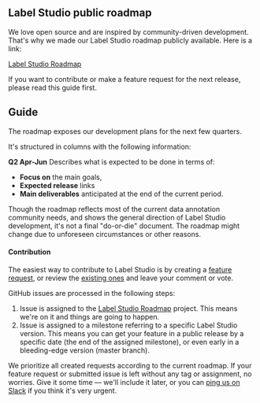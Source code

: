 ## Label Studio public roadmap

We love open source and are inspired by community-driven development. 
That's why we made our Label Studio roadmap publicly available. Here is a link:

[Label Studio Roadmap](https://github.com/orgs/heartexlabs/projects/1)

If you want to contribute or make a feature request for the next release, please read this guide first.

## Guide

The roadmap exposes our development plans for the next few quarters.

It's structured in columns with the following information:

**Q2 Apr-Jun**
Describes what is expected to be done in terms of:
- **Focus on** the main goals,
- **Expected release** links
- **Main deliverables** anticipated at the end of the current period.

Though the roadmap reflects most of the current data annotation community needs, and shows the general direction of Label Studio development, it's not a final "do-or-die" document. The roadmap might change due to unforeseen circumstances or other reasons.

#### Contribution

The easiest way to contribute to Label Studio is by creating a [feature request](https://github.com/heartexlabs/label-studio/issues/new?assignees=makseq&labels=&template=feature_request.md&title=), or review the [existing ones](https://github.com/heartexlabs/label-studio/issues) 
and leave your comment or vote. 

GitHub issues are processed in the following steps:

1. Issue is assigned to the [Label Studio Roadmap](https://github.com/orgs/heartexlabs/projects/1) project. This means we're on it and things are going to happen.
2. Issue is assigned to a milestone referring to a specific Label Studio version. This means you can get your feature in a public release by a specific date (the end of the assigned milestone), or even early in a bleeding-edge version (master branch).

We prioritize all created requests according to the current roadmap. If your feature request or submitted issue is left without any tag or assignment, no worries. Give it some time — we'll include it later, or you can [ping us on Slack](http://slack.labelstud.io.s3-website-us-east-1.amazonaws.com?source=github-roadmap) if you think it's very urgent.
